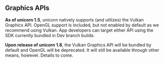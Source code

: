 ## Graphics APIs
**As of unicorn 1.5**, unicorn natively supports (and utilizes) the Vulkan Graphics API. OpenGL support is included, but not enabled by default as we recommend using Vulkan. App developers can target either API using the SDK currently bundled in Dev branch builds.

**Upon release of unicorn 1.8**, the Vulkan Graphics API will be bundled by default and OpenGL will be deprecated. It will still be available through other means, however. Details to come.
